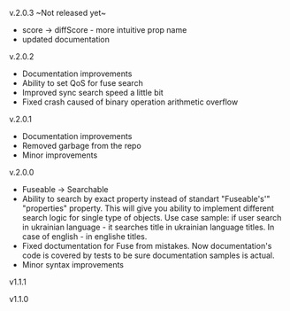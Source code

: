 v.2.0.3 ~Not released yet~
* score -> diffScore - more intuitive prop name
* updated documentation

v.2.0.2

* Documentation improvements
* Ability to set QoS for fuse search
* Improved sync search speed a little bit
* Fixed crash caused of binary operation arithmetic overflow

v.2.0.1

* Documentation improvements
* Removed garbage from the repo
* Minor improvements


v.2.0.0

* Fuseable -> Searchable
* Ability to search by exact property instead of standart "Fuseable's'" "properties" property. This will give you ability to implement different search logic for single type of objects. Use case sample: if user search in ukrainian language - it searches title in ukrainian language titles. In case of english - in englishe titles.
* Fixed doctumentation for Fuse from mistakes. Now documentation's code is covered by tests to be sure documentation samples is actual.
* Minor syntax improvements


v1.1.1


v1.1.0

